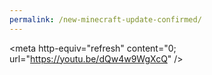 ```yaml
---
permalink: /new-minecraft-update-confirmed/
---
```


<meta http-equiv="refresh" content="0; url="https://youtu.be/dQw4w9WgXcQ" />
